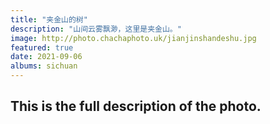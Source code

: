 ```yaml
---
title: "夹金山的树"
description: "山间云雾飘渺，这里是夹金山。"
image: http://photo.chachaphoto.uk/jianjinshandeshu.jpg
featured: true
date: 2021-09-06
albums: sichuan
---
```


## This is the full description of the photo.
